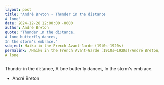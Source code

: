 ```yaml
---
layout: post
title: "André Breton - Thunder in the distance
A lone"
date: 2024-12-28 12:00:00 -0000
author: André Breton
quote: "Thunder in the distance,
A lone butterfly dances,
In the storm's embrace."
subject: Haiku in the French Avant-Garde (1910s–1920s)
permalink: /Haiku in the French Avant-Garde (1910s–1920s)/André Breton/André Breton - Thunder in the distance
A lone
---
```


Thunder in the distance,
A lone butterfly dances,
In the storm's embrace.

- André Breton
